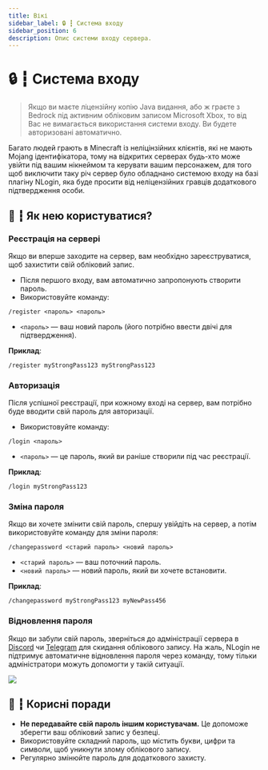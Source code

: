```yaml
---
title: Вікі
sidebar_label: 🔒 ┇ Система входу
sidebar_position: 6
description: Опис системи входу сервера.
---
```

# 🔒 ┇ Система входу

> Якщо ви маєте ліцензійну копію Java видання, або ж граєте з Bedrock під активним обліковим записом Microsoft Xbox, то від Вас не вимагається використання системи входу. Ви будете авторизовані автоматично.

Багато людей грають в Minecraft із неліцінзійних клієнтів, які не мають Mojang ідентифікатора, тому на відкритих серверах будь-хто може увійти під вашим нікнеймом та керувати вашим персонажем, для того щоб виключити таку річ сервер було обладнано системою входу на базі плагіну NLogin, яка буде просити від неліцензійних гравців додаткового підтвердження особи.

## 🧩 ┇ Як нею користуватися?

### Реєстрація на сервері
Якщо ви вперше заходите на сервер, вам необхідно зареєструватися, щоб захистити свій обліковий запис.

- Після першого входу, вам автоматично запропонують створити пароль.
- Використовуйте команду:
```
/register <пароль> <пароль>
```
- `<пароль>` — ваш новий пароль (його потрібно ввести двічі для підтвердження).

**Приклад**:
```
/register myStrongPass123 myStrongPass123
```

### Авторизація
Після успішної реєстрації, при кожному вході на сервер, вам потрібно буде вводити свій пароль для авторизації.

- Використовуйте команду:
```
/login <пароль>
```
- `<пароль>` — це пароль, який ви раніше створили під час реєстрації.

**Приклад**:
```
/login myStrongPass123
```

### Зміна пароля
Якщо ви хочете змінити свій пароль, спершу увійдіть на сервер, а потім використовуйте команду для зміни пароля:

```
/changepassword <старий пароль> <новий пароль>
```
- `<старий пароль>` — ваш поточний пароль.
- `<новий пароль>` — новий пароль, який ви хочете встановити.

**Приклад**:
```
/changepassword myStrongPass123 myNewPass456
```

### Відновлення пароля
Якщо ви забули свій пароль, зверніться до адміністрації сервера в [Discord](https://discord.gg/TYs8FjvzFf) чи [Telegram](https://t.me/liubquanti_conbot) для скидання облікового запису. На жаль, NLogin не підтримує автоматичне відновлення пароля через команду, тому тільки адміністратори можуть допомогти у такій ситуації.

[![](https://invidget.switchblade.xyz/TYs8FjvzFf?theme=dark)](https://discord.gg/TYs8FjvzFf)

## 🎯 ┇ Корисні поради
- **Не передавайте свій пароль іншим користувачам.** Це допоможе зберегти ваш обліковий запис у безпеці.
- Використовуйте складний пароль, що містить букви, цифри та символи, щоб уникнути злому облікового запису.
- Регулярно змінюйте пароль для додаткового захисту.
